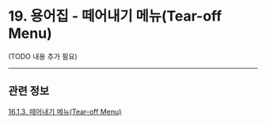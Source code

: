 # 19. 용어집 - 떼어내기 메뉴(Tear-off Menu)

(TODO 내용 추가 필요)

***

## 관련 정보

[16.1.3. 떼어내기 메뉴(Tear-off Menu)](./16-01-03-tear_off_menus.md)